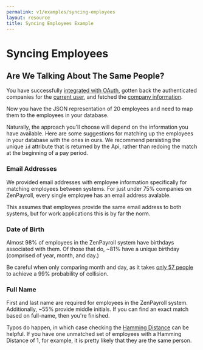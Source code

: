 ```yaml
---
permalink: v1/examples/syncing-employees
layout: resource
title: Syncing Employees Example
---
```


# Syncing Employees

## Are We Talking About The Same People?

You have successfully <a href="/v1/examples/authentication">integrated with OAuth</a>, gotten back the authenticated companies for the <a href="/v1/current_user">current user</a>, and fetched the <a href="/v1/companies">company information</a>.

Now you have the JSON representation of 20 employees and need to map them to the employees in your database.

Naturally, the approach you'll choose will depend on the information you have available. Here are some suggestions for matching up the employees in your database with the ones in ours. We recommend persisting the unique `id` attribute that is returned by the Api, rather than redoing the match at the beginning of a pay period.

### Email Addresses

We provided email addresses with employee information specifically for matching employees between systems. For just under 75% companies on ZenPayroll, every single employee has an email address avalable.

This assumes that employees provide the same email address to both systems, but for work applications this is by far the norm.

### Date of Birth

Almost 98% of employees in the ZenPayroll system have birthdays associated with them. Of those that do, ~81% have a unique birthday (comprised of year, month, and day.)

Be careful when only comparing month and day, as it takes [only 57 people](http://en.wikipedia.org/wiki/Birthday_problem) to achieve a 99% probability of collision.

### Full Name

First and last name are required for employees in the ZenPayroll system. Additionally, ~55% provide middle initials. If you can find an exact match based on full-name, then you're finished.

Typos do happen, in which case checking the [Hamming Distance](http://en.wikipedia.org/wiki/Hamming_distance) can be helpful. If you have one unmatched set of employees with a Hamming Distance of 1, for example, it is pretty likely that they are the same person.